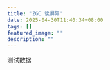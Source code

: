 ```yaml
---
title: "ZGC 读屏障"
date: 2025-04-30T11:40:34+08:00
tags: []
featured_image: ""
description: ""
---
```


测试数据
